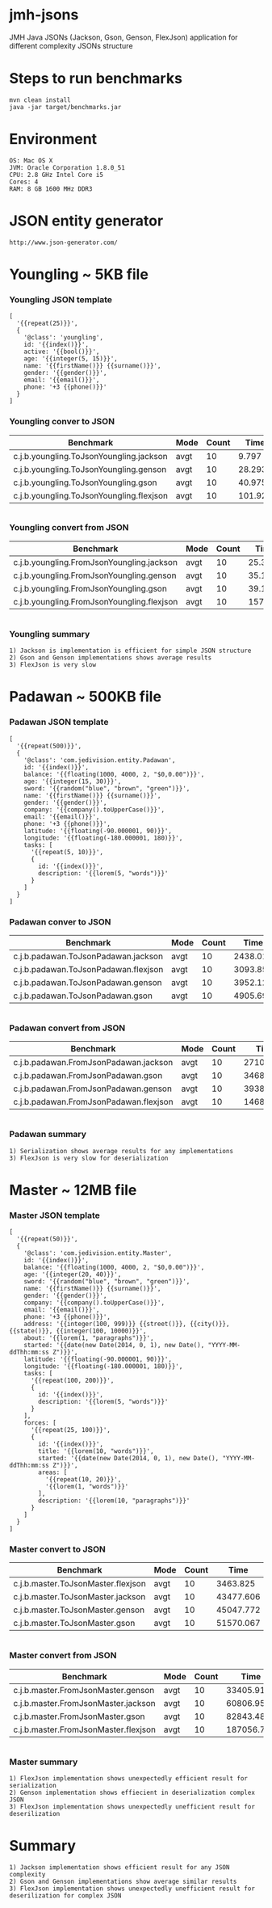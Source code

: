 # jmh-jsons

JMH Java JSONs (Jackson, Gson, Genson, FlexJson) application for different complexity JSONs structure

# Steps to run benchmarks

    mvn clean install
    java -jar target/benchmarks.jar

# Environment

    OS: Mac OS X
    JVM: Oracle Corporation 1.8.0_51
    CPU: 2.8 GHz Intel Core i5
    Cores: 4
    RAM: 8 GB 1600 MHz DDR3

# JSON entity generator

    http://www.json-generator.com/

# Youngling ~ 5KB file
### Youngling JSON template
    [
      '{{repeat(25)}}',
      {
        '@class': 'youngling',
        id: '{{index()}}',
        active: '{{bool()}}',
        age: '{{integer(5, 15)}}',
        name: '{{firstName()}} {{surname()}}',
        gender: '{{gender()}}',
        email: '{{email()}}',
        phone: '+3 {{phone()}}'
      }
    ]

### Youngling conver to JSON

|                Benchmark                 | Mode | Count |  Time   |   | Fault  | Units |
|------------------------------------------|------|-------|---------|---|--------|-------|
| c.j.b.youngling.ToJsonYoungling.jackson  | avgt |    10 |   9.797 | ± |  0.513 | us/op |
| c.j.b.youngling.ToJsonYoungling.genson   | avgt |    10 |  28.293 | ± |  6.742 | us/op |
| c.j.b.youngling.ToJsonYoungling.gson     | avgt |    10 |  40.975 | ± | 14.614 | us/op |
| c.j.b.youngling.ToJsonYoungling.flexjson | avgt |    10 | 101.924 | ± | 32.639 | us/op |

<p align="center">
	<img src="https://github.com/forcelate/forcelate-benchmarks/blob/master/jmh-jsons/img/ToJsonYoungling.jpg?raw=true" alt=""/>
</p>

### Youngling convert from JSON

|                 Benchmark                  | Mode | Count |  Time   |   | Fault  | Units |
|--------------------------------------------|------|-------|---------|---|--------|-------|
| c.j.b.youngling.FromJsonYoungling.jackson  | avgt |    10 |  25.385 | ± |  4.623 | us/op |
| c.j.b.youngling.FromJsonYoungling.genson   | avgt |    10 |  35.142 | ± |  5.678 | us/op |
| c.j.b.youngling.FromJsonYoungling.gson     | avgt |    10 |  39.117 | ± |  4.973 | us/op |
| c.j.b.youngling.FromJsonYoungling.flexjson | avgt |    10 | 157.928 | ± | 96.220 | us/op |

<p align="center">
	<img src="https://github.com/forcelate/forcelate-benchmarks/blob/master/jmh-jsons/img/FromJsonYoungling.jpg?raw=true" alt=""/>
</p>

### Youngling summary

    1) Jackson is implementation is efficient for simple JSON structure
    2) Gson and Genson implementations shows average results
    3) FlexJson is very slow

# Padawan ~ 500KB file
### Padawan JSON template

    [
      '{{repeat(500)}}',
      {
        '@class': 'com.jedivision.entity.Padawan',
        id: '{{index()}}',
        balance: '{{floating(1000, 4000, 2, "$0,0.00")}}',
        age: '{{integer(15, 30)}}',
        sword: '{{random("blue", "brown", "green")}}',
        name: '{{firstName()}} {{surname()}}',
        gender: '{{gender()}}',
        company: '{{company().toUpperCase()}}',
        email: '{{email()}}',
        phone: '+3 {{phone()}}',
        latitude: '{{floating(-90.000001, 90)}}',
        longitude: '{{floating(-180.000001, 180)}}',
        tasks: [
          '{{repeat(5, 10)}}',
          {
            id: '{{index()}}',
            description: '{{lorem(5, "words")}}'
          }
        ]
      }
    ]

### Padawan conver to JSON

|              Benchmark               | Mode | Count |   Time   |   |  Fault   | Units |
|--------------------------------------|------|-------|----------|---|----------|-------|
| c.j.b.padawan.ToJsonPadawan.jackson  | avgt |    10 | 2438.013 | ± | 1995.022 | us/op |
| c.j.b.padawan.ToJsonPadawan.flexjson | avgt |    10 | 3093.851 | ± | 1556.707 | us/op |
| c.j.b.padawan.ToJsonPadawan.genson   | avgt |    10 | 3952.121 | ± | 1391.293 | us/op |
| c.j.b.padawan.ToJsonPadawan.gson     | avgt |    10 | 4905.696 | ± | 1521.152 | us/op |

<p align="center">
	<img src="https://github.com/forcelate/forcelate-benchmarks/blob/master/jmh-jsons/img/ToJsonPadawan.jpg?raw=true" alt=""/>
</p>

### Padawan convert from JSON

|               Benchmark                | Mode | Count |   Time    |   |  Fault   | Units |
|----------------------------------------|------|-------|-----------|---|----------|-------|
| c.j.b.padawan.FromJsonPadawan.jackson  | avgt |    10 |  2710.593 | ± |  349.352 | us/op |
| c.j.b.padawan.FromJsonPadawan.gson     | avgt |    10 |  3468.672 | ± |  594.031 | us/op |
| c.j.b.padawan.FromJsonPadawan.genson   | avgt |    10 |  3938.604 | ± | 2380.436 | us/op |
| c.j.b.padawan.FromJsonPadawan.flexjson | avgt |    10 | 14682.631 | ± | 4348.925 | us/op |

<p align="center">
	<img src="https://github.com/forcelate/forcelate-benchmarks/blob/master/jmh-jsons/img/FromJsonPadawan.jpg?raw=true" alt=""/>
</p>

### Padawan summary

    1) Serialization shows average results for any implementations
    3) FlexJson is very slow for deserialization

# Master ~ 12MB file
### Master JSON template

    [
      '{{repeat(50)}}',
      {
        '@class': 'com.jedivision.entity.Master',
        id: '{{index()}}',
        balance: '{{floating(1000, 4000, 2, "$0,0.00")}}',
        age: '{{integer(20, 40)}}',
        sword: '{{random("blue", "brown", "green")}}',
        name: '{{firstName()}} {{surname()}}',
        gender: '{{gender()}}',
        company: '{{company().toUpperCase()}}',
        email: '{{email()}}',
        phone: '+3 {{phone()}}',
        address: '{{integer(100, 999)}} {{street()}}, {{city()}}, {{state()}}, {{integer(100, 10000)}}',
        about: '{{lorem(1, "paragraphs")}}',
        started: '{{date(new Date(2014, 0, 1), new Date(), "YYYY-MM-ddThh:mm:ss Z")}}',
        latitude: '{{floating(-90.000001, 90)}}',
        longitude: '{{floating(-180.000001, 180)}}',
        tasks: [
          '{{repeat(100, 200)}}',
          {
            id: '{{index()}}',
            description: '{{lorem(5, "words")}}'
          }
        ],
        forces: [
          '{{repeat(25, 100)}}',
          {
            id: '{{index()}}',
            title: '{{lorem(10, "words")}}',
            started: '{{date(new Date(2014, 0, 1), new Date(), "YYYY-MM-ddThh:mm:ss Z")}}',
            areas: [
              '{{repeat(10, 20)}}',
              '{{lorem(1, "words")}}'
            ],
            description: '{{lorem(10, "paragraphs")}}'
          }
        ]
      }
    ]

### Master convert to JSON

|             Benchmark              | Mode | Count |   Time    |   |   Fault   | Units |
|------------------------------------|------|-------|-----------|---|-----------|-------|
| c.j.b.master.ToJsonMaster.flexjson | avgt |    10 |  3463.825 | ± |  1562.101 | us/op |
| c.j.b.master.ToJsonMaster.jackson  | avgt |    10 | 43477.606 | ± | 19773.094 | us/op |
| c.j.b.master.ToJsonMaster.genson   | avgt |    10 | 45047.772 | ± |  7893.488 | us/op |
| c.j.b.master.ToJsonMaster.gson     | avgt |    10 | 51570.067 | ± |  7290.569 | us/op |

<p align="center">
	<img src="https://github.com/forcelate/forcelate-benchmarks/blob/master/jmh-jsons/img/ToJsonMaster.jpg?raw=true" alt=""/>
</p>

### Master convert from JSON

|              Benchmark               | Mode | Count |    Time    |   |   Fault   | Units |
|--------------------------------------|------|-------|------------|---|-----------|-------|
| c.j.b.master.FromJsonMaster.genson   | avgt |    10 |  33405.919 | ± |  4688.963 | us/op |
| c.j.b.master.FromJsonMaster.jackson  | avgt |    10 |  60806.959 | ± | 28496.939 | us/op |
| c.j.b.master.FromJsonMaster.gson     | avgt |    10 |  82843.482 | ± |  7153.586 | us/op |
| c.j.b.master.FromJsonMaster.flexjson | avgt |    10 | 187056.779 | ± | 59337.826 | us/op |

<p align="center">
	<img src="https://github.com/forcelate/forcelate-benchmarks/blob/master/jmh-jsons/img/FromJsonMaster.jpg?raw=true" alt=""/>
</p>

### Master summary

    1) FlexJson implementation shows unexpectedly efficient result for serialization
    2) Genson implementation shows effiecient in deserialization complex JSON
    3) FlexJson implementation shows unexpectedly unefficient result for deserilization

# Summary

    1) Jackson implementation shows efficient result for any JSON complexity
    2) Gson and Genson implementations show average similar results
    3) FlexJson implementation shows unexpectedly unefficient result for deserilization for complex JSON
